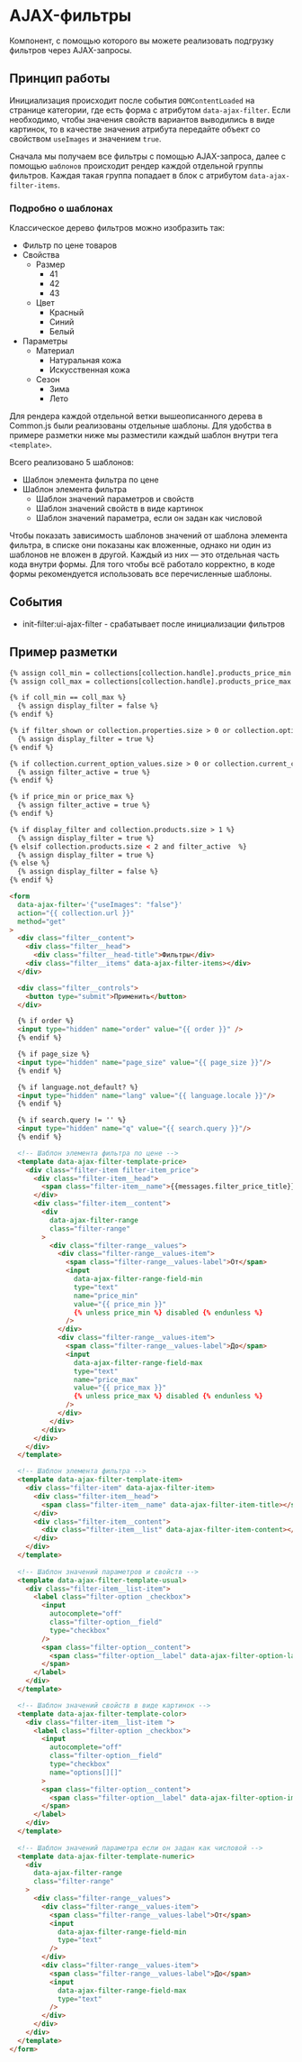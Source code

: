 # AJAX-фильтры

Компонент, с помощью которого вы можете реализовать подгрузку фильтров через AJAX-запросы.

## Принцип работы

Инициализация происходит после события `DOMContentLoaded` на странице категории, где есть форма с атрибутом `data-ajax-filter`. Если необходимо, чтобы значения свойств вариантов выводились в виде картинок, то в качестве значения атрибута передайте объект со свойством `useImages` и значением `true`. 

Сначала мы получаем все фильтры с помощью AJAX-запроса, далее с помощью `шаблонов` происходит рендер каждой отдельной группы фильтров. Каждая такая группа попадает в блок с атрибутом `data-ajax-filter-items`.

### Подробно о шаблонах

Классическое дерево фильтров можно изобразить так:

- Фильтр по цене товаров
- Свойства 
    - Размер
        - 41
        - 42
        - 43
    - Цвет
        - Красный
        - Синий
        - Белый
- Параметры
    - Материал
        - Натуральная кожа
        - Искусственная кожа
    - Сезон
        - Зима
        - Лето

Для рендера каждой отдельной ветки вышеописанного дерева в Common.js были реализованы отдельные шаблоны. Для удобства в примере разметки ниже мы разместили каждый шаблон внутри тега `<template>`.

Всего реализовано 5 шаблонов:

 - Шаблон элемента фильтра по цене
 - Шаблон элемента фильтра
    - Шаблон значений параметров и свойств
    - Шаблон значений свойств в виде картинок
    - Шаблон значений параметра, если он задан как числовой

Чтобы показать зависимость шаблонов значений от шаблона элемента фильтра, в списке они показаны как вложенные, однако ни один из шаблонов не вложен в другой. Каждый из них — это отдельная часть кода внутри формы. Для того чтобы всё работало корректно, в коде формы рекомендуется использовать все перечисленные шаблоны.

## События

* init-filter:ui-ajax-filter - срабатывает после инициализации фильтров

## Пример разметки

```html
{% assign coll_min = collections[collection.handle].products_price_min | round: 0 %}
{% assign coll_max = collections[collection.handle].products_price_max | round: 0 %}

{% if coll_min == coll_max %}
  {% assign display_filter = false %}
{% endif %}

{% if filter_shown or collection.properties.size > 0 or collection.options.size > 0 %}
  {% assign display_filter = true %}
{% endif %}

{% if collection.current_option_values.size > 0 or collection.current_characteristics.size > 0 %}
  {% assign filter_active = true %}
{% endif %}

{% if price_min or price_max %}
  {% assign filter_active = true %}
{% endif %}

{% if display_filter and collection.products.size > 1 %}
  {% assign display_filter = true %}
{% elsif collection.products.size < 2 and filter_active  %}
  {% assign display_filter = true %}
{% else %}
  {% assign display_filter = false %}
{% endif %}

<form
  data-ajax-filter='{"useImages": "false"}'
  action="{{ collection.url }}"
  method="get"
>
  <div class="filter__content">
    <div class="filter__head">
      <div class="filter__head-title">Фильтры</div>
    <div class="filter__items" data-ajax-filter-items></div>
  </div>

  <div class="filter__controls">
    <button type="submit">Применить</button>
  </div>

  {% if order %}
  <input type="hidden" name="order" value="{{ order }}" />
  {% endif %}

  {% if page_size %}
  <input type="hidden" name="page_size" value="{{ page_size }}"/>
  {% endif %}

  {% if language.not_default? %}
  <input type="hidden" name="lang" value="{{ language.locale }}"/>
  {% endif %}

  {% if search.query != '' %}
  <input type="hidden" name="q" value="{{ search.query }}"/>
  {% endif %}

  <!-- Шаблон элемента фильтра по цене -->
  <template data-ajax-filter-template-price>
    <div class="filter-item filter-item_price">
      <div class="filter-item__head">
        <span class="filter-item__name">{{messages.filter_price_title}}</span>
      </div>
      <div class="filter-item__content">
        <div
          data-ajax-filter-range
          class="filter-range"
        >
          <div class="filter-range__values">
            <div class="filter-range__values-item">
              <span class="filter-range__values-label">От</span>
              <input
                data-ajax-filter-range-field-min
                type="text"
                name="price_min"
                value="{{ price_min }}"
                {% unless price_min %} disabled {% endunless %}
              />
            </div>
            <div class="filter-range__values-item">
              <span class="filter-range__values-label">До</span>
              <input
                data-ajax-filter-range-field-max
                type="text"
                name="price_max"
                value="{{ price_max }}"
                {% unless price_max %} disabled {% endunless %}
              />
            </div>
          </div>
        </div>
      </div>
    </div>
  </template>

  <!-- Шаблон элемента фильтра -->
  <template data-ajax-filter-template-item>
    <div class="filter-item" data-ajax-filter-item>
      <div class="filter-item__head">
        <span class="filter-item__name" data-ajax-filter-item-title></span>
      </div>
      <div class="filter-item__content">
        <div class="filter-item__list" data-ajax-filter-item-content></div>
      </div>
    </div>
  </template>
        
  <!-- Шаблон значений параметров и свойств -->
  <template data-ajax-filter-template-usual>
    <div class="filter-item__list-item">
      <label class="filter-option _checkbox">
        <input
          autocomplete="off"
          class="filter-option__field"
          type="checkbox"
        />
        <span class="filter-option__content">
          <span class="filter-option__label" data-ajax-filter-option-label></span>
        </span>
      </label>
    </div>
  </template>

  <!-- Шаблон значений свойств в виде картинок -->
  <template data-ajax-filter-template-color>
    <div class="filter-item__list-item ">
      <label class="filter-option _checkbox">
        <input
          autocomplete="off"
          class="filter-option__field"
          type="checkbox"
          name="options[][]"
        >
        <span class="filter-option__content">
          <span class="filter-option__label" data-ajax-filter-option-image></span>
        </span>
      </label>
    </div>
  </template>
        
  <!-- Шаблон значений параметра если он задан как числовой -->
  <template data-ajax-filter-template-numeric>
    <div
      data-ajax-filter-range
      class="filter-range"
    >
      <div class="filter-range__values">
        <div class="filter-range__values-item">
          <span class="filter-range__values-label">От</span>
          <input
            data-ajax-filter-range-field-min
            type="text"
          />
        </div>
        <div class="filter-range__values-item">
          <span class="filter-range__values-label">До</span>
          <input
            data-ajax-filter-range-field-max
            type="text"
          />
        </div>
      </div>
    </div>
  </template>
</form>
```